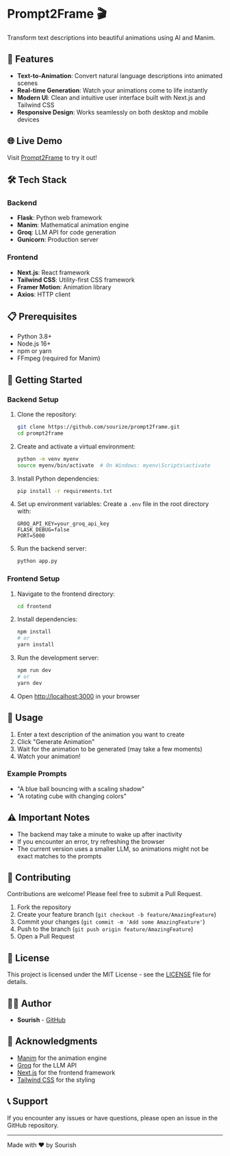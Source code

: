 # Prompt2Frame 🎬

Transform text descriptions into beautiful animations using AI and Manim.

## 🌟 Features

- **Text-to-Animation**: Convert natural language descriptions into animated scenes
- **Real-time Generation**: Watch your animations come to life instantly
- **Modern UI**: Clean and intuitive user interface built with Next.js and Tailwind CSS
- **Responsive Design**: Works seamlessly on both desktop and mobile devices

## 🌐 Live Demo

Visit [Prompt2Frame](https://prompt2frame.vercel.com) to try it out!

## 🛠️ Tech Stack

### Backend
- **Flask**: Python web framework
- **Manim**: Mathematical animation engine
- **Groq**: LLM API for code generation
- **Gunicorn**: Production server

### Frontend
- **Next.js**: React framework
- **Tailwind CSS**: Utility-first CSS framework
- **Framer Motion**: Animation library
- **Axios**: HTTP client

## 📋 Prerequisites

- Python 3.8+
- Node.js 16+
- npm or yarn
- FFmpeg (required for Manim)

## 🚀 Getting Started

### Backend Setup

1. Clone the repository:
   ```bash
   git clone https://github.com/sourize/prompt2frame.git
   cd prompt2frame
   ```

2. Create and activate a virtual environment:
   ```bash
   python -m venv myenv
   source myenv/bin/activate  # On Windows: myenv\Scripts\activate
   ```

3. Install Python dependencies:
   ```bash
   pip install -r requirements.txt
   ```

4. Set up environment variables:
   Create a `.env` file in the root directory with:
   ```
   GROQ_API_KEY=your_groq_api_key
   FLASK_DEBUG=false
   PORT=5000
   ```

5. Run the backend server:
   ```bash
   python app.py
   ```

### Frontend Setup

1. Navigate to the frontend directory:
   ```bash
   cd frontend
   ```

2. Install dependencies:
   ```bash
   npm install
   # or
   yarn install
   ```

3. Run the development server:
   ```bash
   npm run dev
   # or
   yarn dev
   ```

4. Open [http://localhost:3000](http://localhost:3000) in your browser

## 🎯 Usage

1. Enter a text description of the animation you want to create
2. Click "Generate Animation"
3. Wait for the animation to be generated (may take a few moments)
4. Watch your animation!

### Example Prompts

- "A blue ball bouncing with a scaling shadow"
- "A rotating cube with changing colors"

## ⚠️ Important Notes

- The backend may take a minute to wake up after inactivity
- If you encounter an error, try refreshing the browser
- The current version uses a smaller LLM, so animations might not be exact matches to the prompts

## 🤝 Contributing

Contributions are welcome! Please feel free to submit a Pull Request.

1. Fork the repository
2. Create your feature branch (`git checkout -b feature/AmazingFeature`)
3. Commit your changes (`git commit -m 'Add some AmazingFeature'`)
4. Push to the branch (`git push origin feature/AmazingFeature`)
5. Open a Pull Request

## 📝 License

This project is licensed under the MIT License - see the [LICENSE](LICENSE) file for details.

## 👨‍💻 Author

- **Sourish** - [GitHub](https://sourish.xyz)

## 🙏 Acknowledgments

- [Manim](https://github.com/ManimCommunity/manim) for the animation engine
- [Groq](https://groq.com) for the LLM API
- [Next.js](https://nextjs.org) for the frontend framework
- [Tailwind CSS](https://tailwindcss.com) for the styling

## 📞 Support

If you encounter any issues or have questions, please open an issue in the GitHub repository.

---

Made with ❤️ by Sourish